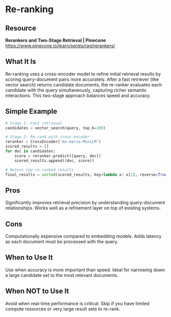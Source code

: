 # Re-ranking

## Resource
**Rerankers and Two-Stage Retrieval | Pinecone**
https://www.pinecone.io/learn/series/rag/rerankers/

## What It Is
Re-ranking uses a cross-encoder model to refine initial retrieval results by scoring query-document pairs more accurately. After a fast retriever (like vector search) returns candidate documents, the re-ranker evaluates each candidate with the query simultaneously, capturing richer semantic interactions. This two-stage approach balances speed and accuracy.

## Simple Example
```python
# Stage 1: Fast retrieval
candidates = vector_search(query, top_k=100)

# Stage 2: Re-rank with cross-encoder
reranker = CrossEncoder('ms-marco-MiniLM')
scored_results = []
for doc in candidates:
    score = reranker.predict([query, doc])
    scored_results.append((doc, score))

# Return top re-ranked results
final_results = sorted(scored_results, key=lambda x: x[1], reverse=True)[:10]
```

## Pros
Significantly improves retrieval precision by understanding query-document relationships. Works well as a refinement layer on top of existing systems.

## Cons
Computationally expensive compared to embedding models. Adds latency as each document must be processed with the query.

## When to Use It
Use when accuracy is more important than speed. Ideal for narrowing down a large candidate set to the most relevant documents.

## When NOT to Use It
Avoid when real-time performance is critical. Skip if you have limited compute resources or very large result sets to re-rank.
